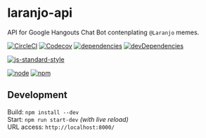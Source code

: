 # laranjo-api

API for Google Hangouts Chat Bot contenplating `@Laranjo` memes.

[![CircleCI](https://img.shields.io/circleci/project/github/romajs/laranjo-api.svg)](https://circleci.com/gh/romajs/laranjo-api)
[![Codecov](https://img.shields.io/codecov/c/github/romajs/laranjo-api.svg)](https://codecov.io/gh/romajs/laranjo-api)
[![dependencies](https://david-dm.org/romajs/laranjo-api.svg)](https://david-dm.org/romajs/laranjo-api)
[![devDependencies](https://david-dm.org/romajs/laranjo-api/dev-status.svg)](https://david-dm.org/romajs/laranjo-api?type=dev)

[![js-standard-style](https://img.shields.io/badge/code%20style-standard-brightgreen.svg)](http://standardjs.com)

[![node](https://img.shields.io/badge/node-6.11.0-yellow.svg)](https://nodejs.org/en/blog/release/v6.11.0/)
[![npm](https://img.shields.io/badge/npm-3.10.10-yellow.svg)](https://github.com/npm/npm/releases/tag/v3.10.10)


## Development

Build: `npm install --dev`  
Start: `npm run start-dev` *(with live reload)*  
URL access: `http://localhost:8000/`  